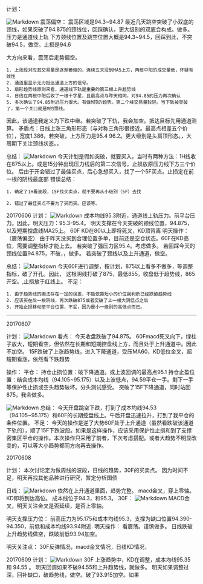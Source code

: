 计划：

![Markdown](http://i4.buimg.com/590848/6f7376371048c48e.png)
震荡偏空：
震荡区域是94.3~94.87
最近几天跳空突破了小双底的颈线，如果突破了94.875的颈线位，回踩确认，更大级别的双底会构成。做多。压力是通道线上轨
下方颈线位置及跳空位置大概是94.3~94.5，回踩到此，不突破94.5，做空。止损是94.6

大方向来看，震荡后走势偏空。

	1. 上涨段对应其交易量是逐渐萎缩的，连续五天没到MA5上方，两根中阳的成交量低，怀疑有效性
	2. 通道里显示无力抵达通道上方的信号。
	3. 扇形趋势线原则来看，通道线下轨是重要的第三根上升趋势线
	4. 日线在两根中阳后收了一根十字星，且最高点与昨天相同，对94.85的压力再次确认
	5. 多次确认了94.85附近压力很大。有做M顶的趋势。第二个峰交易量较轻。当下轨被突破了，第一个关口就是M的颈线。

因此，该通道我定义为下跌中继。若突破了下轨，我会加空。抵达目标先用通道测算。
矛盾点：日线上涨三角形形态（与对称三角形很接近。最高点相差五个价位），宽度1.386，若突破，上方压力是95.4 96.2。更大级别是头肩顶形态。，大周期下关注颈线状态。。




总结：
![Markdown](http://i4.buimg.com/590848/593666869c0dac02.png)
今天计划是假如突破，就要买入，当时有两种方法：1H线收在875以上。或是15分钟出现压力线后的第二次信号，止损放原压力线下方三个价位。
后由于开会错过了最佳买点，后心急想买入，找了一个5F买点。止损定在前一根的阴线最底部
错误总结：

	1. 确定了1H看波段，15F找买卖点，就不要再从小级别（5F）去找

	2. 错过了最佳买点不要为了买而买。应该等。



20170606
计划：
![Markdown](http://i4.buimg.com/590848/10ae6c4e8303fc87.png)
成本均线95.3附近，通道线上轨压力。前平台压力。因此，明天压力：95.3-95.4。
明天支撑在今天突破的颈线位置，94.875，以及短期控盘线MA25上。
60F KD在80以上即将死叉，KD顶背离
明天操作：（震荡偏空）
由于昨天没买到合理位置多单，目前还是空仓状态。60F在KD高位，需要调整指标才能上去。
若突破了强压力区95.4。考虑做多。
若回踩今天的颈线位置94.875，不破，，做多。
若突破了颈线以及上升通道，做空。

总结：
![Markdown](http://i4.buimg.com/590848/80435f1ac652c1dc.png)
今天60F进行调整，按计划，875以上看多不做多，等调整指标，破了开孔。因此，
这根阴线打破了875，最低855，收盘低于趋势线，865开空。,止损放于红线上。
不足：

	1. 由于趋势线的画法存在一定的误差，不能依靠短小的价位就判断已经跌破趋势线
	2. 应该买在后一根阴线，再次跌破875或者突破了上一根大阴低点之后
	3. 开始止损移动至平台位置，不妥，因为是小一级别的高低点而已。

---

20170607

计划：
![Markdown](http://i4.buimg.com/590848/1910a0798f0c51f7.png)
看点：
今天收盘跌破了94.875。
60Fmacd死叉向下，绿柱子放大，短期看空，但依然在长期和短期控盘线上方，而且处于上升通道中。因此不加空。
15F跌破了上涨趋势线，进入下降通道，受压MA60，KD低位金叉，超短期看涨，依然看下跌趋势

操作：
平仓：
持仓止损位置：破下降通道。或上波回调的最高点95.1
持仓止盈位置：结合成本均线（94.105~95.175）以及上波低点，94.59平仓一手。剩下一手等保护性止损或空头趋势破坏。分头测试感受。
突破了15F下降通道，同时站回875，我会做多。

![Markdown](http://i4.buimg.com/590848/a4277fb4f64773b0.png)
总结：
今天开盘跳空下跌，打到了成本均线94.53（94.105~95.175）和60F的长期控盘线上。午后开盘迅速拉升，打到了我平仓的条件位置。
不足：
今天的操作是逆了大势60F处于上升通道（虽然看跌破该通道下轨的），顺了15F下跌波段。如果是这样操作，应该采用保护性止损和到了支撑密集区平仓的操作。本次操作只采用了前者，下次考虑搭配。或者大趋势不明显改变的，可以等大小趋势都同方向再去操作。

20170608

计划：
本次讨论定为做周线的波段，日线的趋势，30F的买卖点。
因为时间不足，明天再找其他品种进行研究，暂定分析国债

日线：
![Markdown](http://i4.buimg.com/590848/fc82a9c05b1b63fd.png)
依然在上升通道里面，趋势完整。
macd金叉，穿上零轴。
KD即将到达高位。
成本线位于94.3，和95.3。
30F：
![Markdown](http://i1.piimg.com/590848/cd8ee3e219a36774.png)
MACD金叉，明天关注金叉是否延续，是否上零轴。

明天支撑压力位：
前高压力为95.175和成本均线95.3，支撑为缺口位置94.390-94.350，前低和成本均线93.94附近.
明天操作：
看震荡。谨慎做多。
日线跌破上升趋势线做空，跌破前低93.94加空。

明天关注点：
30F反弹情况，macd金叉情况，日线KD情况，

20170609
计划：
![Markdown](http://i4.piimg.com/590848/aa819de9fe8e64e2.png)
30F 上涨趋势中，KD在调整，成本均线95.35 和 94.55 。
明天回调如果不破94.55和上升趋势线，就做多。
明天如果调整过深，回补缺口，破趋势线，做空。破了93.915加空。如果
